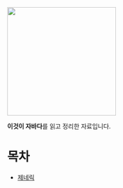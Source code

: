 <img src="http://image.yes24.com/goods/15651484/XL" width="250"/>

**이것이 자바다**를 읽고 정리한 자료입니다.

# 목차

- [제네릭](./제네릭.md)